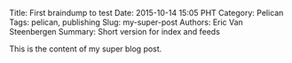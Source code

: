 Title: First braindump to test
Date: 2015-10-14 15:05 PHT
Category: Pelican
Tags: pelican, publishing
Slug: my-super-post
Authors: Eric Van Steenbergen
Summary: Short version for index and feeds

This is the content of my super blog post.
